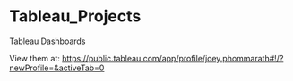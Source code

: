 # Tableau_Projects
Tableau Dashboards

View them at: https://public.tableau.com/app/profile/joey.phommarath#!/?newProfile=&activeTab=0
